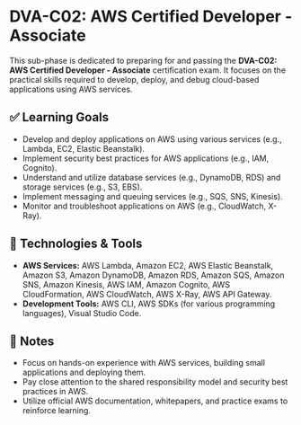 # DVA-C02: AWS Certified Developer - Associate

This sub-phase is dedicated to preparing for and passing the **DVA-C02: AWS Certified Developer - Associate** certification exam. It focuses on the practical skills required to develop, deploy, and debug cloud-based applications using AWS services.

## ✅ Learning Goals

*   Develop and deploy applications on AWS using various services (e.g., Lambda, EC2, Elastic Beanstalk).
*   Implement security best practices for AWS applications (e.g., IAM, Cognito).
*   Understand and utilize database services (e.g., DynamoDB, RDS) and storage services (e.g., S3, EBS).
*   Implement messaging and queuing services (e.g., SQS, SNS, Kinesis).
*   Monitor and troubleshoot applications on AWS (e.g., CloudWatch, X-Ray).

## 🧰 Technologies & Tools

*   **AWS Services:** AWS Lambda, Amazon EC2, AWS Elastic Beanstalk, Amazon S3, Amazon DynamoDB, Amazon RDS, Amazon SQS, Amazon SNS, Amazon Kinesis, AWS IAM, Amazon Cognito, AWS CloudFormation, AWS CloudWatch, AWS X-Ray, AWS API Gateway.
*   **Development Tools:** AWS CLI, AWS SDKs (for various programming languages), Visual Studio Code.

## 📌 Notes

*   Focus on hands-on experience with AWS services, building small applications and deploying them.
*   Pay close attention to the shared responsibility model and security best practices in AWS.
*   Utilize official AWS documentation, whitepapers, and practice exams to reinforce learning.
